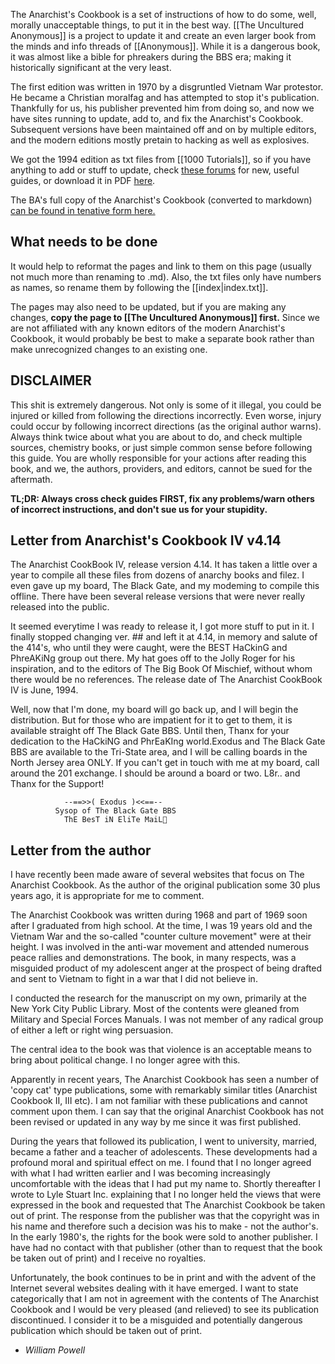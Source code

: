 The Anarchist's Cookbook is a set of instructions of how to do some, well, morally unacceptable things, to put it in the best way. [[The Uncultured Anonymous]] is a project to update it and create an even larger book from the minds and info threads of [[Anonymous]]. While it is a dangerous book, it was almost like a bible for phreakers during the BBS era; making it historically significant at the very least.

The first edition was written in 1970 by a disgruntled Vietnam War protestor. He became a Christian moralfag and has attempted to stop it's publication. Thankfully for us, his publisher prevented him from doing so, and now we have sites running to update, add to, and fix the Anarchist's Cookbook. Subsequent versions have been maintained off and on by multiple editors, and the modern editions mostly pretain to hacking as well as explosives.

We got the 1994 edition as txt files from [[1000 Tutorials]], so if you have anything to add or stuff to update, check [these forums](http://anarchistcookbook.com/) for new, useful guides, or download it in PDF [here](http://anarchistscookbook.net/).

The BA's full copy of the Anarchist's Cookbook (converted to markdown) [can be found in tenative form here.](https://github.com/bibanon/bibanon/tree/master/Books/Guides/Anarchist-Cookbook)

## What needs to be done

It would help to reformat the pages and link to them on this page (usually not much more than renaming to .md). Also, the txt files only have numbers as names, so rename them by following the [[index|index.txt]].

The pages may also need to be updated, but if you are making any changes, **copy the page to [[The Uncultured Anonymous]] first.** Since we are not affiliated with any known editors of the modern Anarchist's Cookbook, it would probably be best to make a separate book rather than make unrecognized changes to an existing one.

## DISCLAIMER

This shit is extremely dangerous. Not only is some of it illegal, you could be injured or killed from following the directions incorrectly. Even worse, injury could occur by following incorrect directions (as the original author warns). Always think twice about what you are about to do, and check multiple sources, chemistry books, or just simple common sense before following this guide. You are wholly responsible for your actions after reading this book, and we, the authors, providers, and editors, cannot be sued for the aftermath.

**TL;DR: Always cross check guides FIRST, fix any problems/warn others of incorrect instructions, and don't sue us for your stupidity.**

## Letter from Anarchist's Cookbook IV v4.14

The Anarchist CookBook IV, release version 4.14.  It 
has taken a little over a year to compile all these files from 
dozens of anarchy books and filez.  I even gave up my board, The Black Gate, and my modeming to compile this offline.  There have been several release versions that were never really released into the public. 

It seemed everytime I was ready to release it, I got more stuff to put in it.  I finally stopped changing ver. ## and left it at 4.14, in memory and salute of the 414's, who until they were caught, were the BEST HaCkinG and PhreAKiNg group out there. My hat goes off to the Jolly Roger for his inspiration, and to the editors of The Big Book Of Mischief, without whom there would be no references.  The release date of The Anarchist CookBook IV is June, 1994.

Well, now that I'm done, my board will go back up, and I will begin the distribution.  But for those who are impatient for it to get to them, it is available straight off The Black Gate BBS.  Until then, Thanx for your dedication to the HaCkiNG and PhrEaKIng world.Exodus and The Black Gate BBS are available to the Tri-State area, and I will be calling boards in the North Jersey area ONLY.  If you can't get in touch with me at my board, call around the 201 exchange. I should be around a board or two.  L8r.. and Thanx for the Support!

                --==>>( Exodus )<<==--
              Sysop of The Black Gate BBS
                ThE BesT iN EliTe MaiL

## Letter from the author

I have recently been made aware of several websites that focus on The Anarchist Cookbook. As the author of the original publication some 30 plus years ago, it is appropriate for me to comment.

The Anarchist Cookbook was written during 1968 and part of 1969 soon after I graduated from high school. At the time, I was 19 years old and the Vietnam War and the so-called "counter culture movement" were at their height. I was involved in the anti-war movement and attended numerous peace rallies and demonstrations. The book, in many respects, was a misguided product of my adolescent anger at the prospect of being drafted and sent to Vietnam to fight in a war that I did not believe in.

I conducted the research for the manuscript on my own, primarily at the New York City Public Library. Most of the contents were gleaned from Military and Special Forces Manuals. I was not member of any radical group of either a left or right wing persuasion.

The central idea to the book was that violence is an acceptable means to bring about political change. I no longer agree with this.

Apparently in recent years, The Anarchist Cookbook has seen a number of 'copy cat' type publications, some with remarkably similar titles (Anarchist Cookbook II, III etc). I am not familiar with these publications and cannot comment upon them. I can say that the original Anarchist Cookbook has not been revised or updated in any way by me since it was first published.

During the years that followed its publication, I went to university, married, became a father and a teacher of adolescents. These developments had a profound moral and spiritual effect on me. I found that I no longer agreed with what I had written earlier and I was becoming increasingly uncomfortable with the ideas that I had put my name to. Shortly thereafter I wrote to Lyle Stuart Inc. explaining that I no longer held the views that were expressed in the book and requested that The Anarchist Cookbook be taken out of print. The response from the publisher was that the copyright was in his name and therefore such a decision was his to make - not the author's. In the early 1980's, the rights for the book were sold to another publisher. I have had no contact with that publisher (other than to request that the book be taken out of print) and I receive no royalties. 

Unfortunately, the book continues to be in print and with the advent of the Internet several websites dealing with it have emerged. I want to state categorically that I am not in agreement with the contents of The Anarchist Cookbook and I would be very pleased (and relieved) to see its publication discontinued. I consider it to be a misguided and potentially dangerous publication which should be taken out of print.

- *William Powell*
